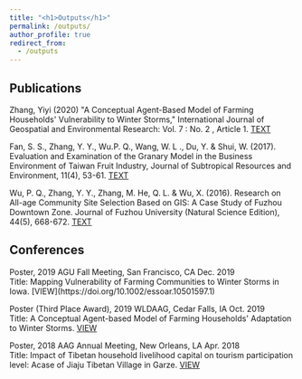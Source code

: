 ```yaml
---
title: "<h1>Outputs</h1>"
permalink: /outputs/
author_profile: true
redirect_from: 
  - /outputs
---
```


<h2><b>Publications</b></h2>

Zhang, Yiyi (2020) "A Conceptual Agent-Based Model of Farming Households' Vulnerability to Winter Storms," International Journal of Geospatial and Environmental Research: Vol. 7 : No. 2 , Article 1. [TEXT](https://dc.uwm.edu/ijger/vol7/iss2/1/)

Fan, S. S., Zhang, Y. Y., Wu.P. Q., Wang, W. L ., Du, Y. & Shui, W. (2017). Evaluation and Examination of the Granary Model in the Business Environment of Taiwan Fruit Industry, Journal of Subtropical Resources and Environment, 11(4), 53-61. [TEXT](http://www.cqvip.com/QK/83207X/201604/671315531.html)

Wu, P. Q., Zhang, Y. Y., Zhang, M. He, Q. L. & Wu, X. (2016). Research on All-age Community Site Selection Based on GIS: A Case Study of Fuzhou Downtown Zone. Journal of Fuzhou University (Natural Science Edition), 44(5), 668-672. [TEXT](http://www.cqvip.com/QK/92302X/201605/670756723.html)

<h2><b>Conferences</b></h2>
Poster, 2019 AGU Fall Meeting, San Francisco, CA Dec. 2019<br /> 
Title: Mapping Vulnerability of Farming Communities to Winter Storms in Iowa. [VIEW](https://doi.org/10.1002/essoar.10501597.1)

Poster (Third Place Award), 2019 WLDAAG, Cedar Falls, IA Oct. 2019<br /> 
Title: A Conceptual Agent-based Model of Farming Households' Adaptation to Winter Storms. [VIEW](https://drive.google.com/file/d/1h1iy317LyOJBVHIqFopDNnJATNxYMVeS/view)

Poster, 2018 AAG Annual Meeting, New Orleans, LA Apr. 2018<br /> 
Title: Impact of Tibetan household livelihood capital on tourism participation level: Acase of Jiaju Tibetan Village in Garze. [VIEW](https://aag.secure-abstracts.com/AAG%20Annual%20Meeting%202018/abstracts-gallery/16347)

